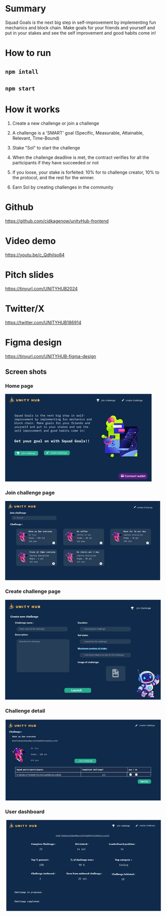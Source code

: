 # Summary

Squad Goals is the next big step in self-improvement by implementing fun mechanics and block chain. Make goals for your friends and yourself and put in your stakes and see the self improvement and good habits come in!

# How to run

## `npm intall`

## `npm start`

# How it works

1. Create a new challenge or join a challenge

2. A challenge is a 'SMART' goal (Specific, Measurable, Attainable, Relevant, Time-Bound)

3. Stake "Sol" to start the challenge

4. When the challenge deadline is met, the contract verifies for all the participants if they have succeeded or not

5. If you loose, your stake is forfeited: 10% for to challenge creator, 10% to the protocol, and the rest for the winner.

6. Earn Sol by creating challenges in the community

# Github

https://github.com/cidkagenow/unityHub-frontend

# Video demo

https://youtu.be/c_Qdhjlso84

# Pitch slides

https://tinyurl.com/UNITYHUB2024

# Twitter/X

https://twitter.com/UNITYHUB186914

# Figma design

https://tinyurl.com/UNITYHUB-figma-design

## Screen shots

### Home page

![Image Alt Text](./src/assets/Main.jpeg)

### Join challenge page

![Image Alt Text](./src/assets/join.jpeg)

### Create challenge page

![Image Alt Text](./src/assets/create.jpeg)

### Challenge detail

![Image Alt Text](./src/assets/details.jpeg)

### User dashboard

![Image Alt Text](./src/assets/dashboard.jpeg)
